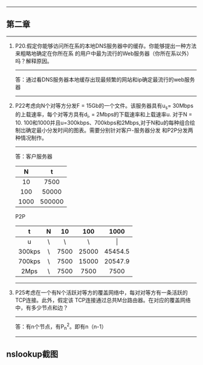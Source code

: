 ***
## 第二章
***
1. P20.假定你能够访问所在系的本地DNS服务器中的缓存。你能够提出一种方法来粗略地确定在你所在系 的用户中最为流行的Web服务器（你所在系以外）吗？解释原因。  
   ***
   答：通过看DNS服务器本地缓存出现最频繁的网站和ip确定最流行的web服务器
   ***
2. P22考虑向N个对等方分发F = 15Gb的一个文件。该服务器具有u<sub>s</sub>= 30Mbps的上载速率，每个对等方具有d<sub>i</sub>, = 2Mbps的下载速率和上载速率u. 对于N = 10. 100和1000并且u=300kbps、700kbps和2Mbps,对于N和u的每种组合绘制岀确定最小分发时间的图表。需要分别针对客户-服务器分发 和P2P分发两种情况制作。
   ***
   答：客户服务器  

   | N  | t |
   |:---:|:---:|
   | 10 | 7500 | 
   | 100 | 50000  | 
   | 1000  | 500000   |
   P2P

   | t  | N | 10  | 100 |1000 |
   |:---:|:---:|:---:|:---:|:---:|
   | u| \ |  \ | \ | \|
   | 300kps | \  | 7500 | 25000| 45454.5|
   | 700kps  | \  | 7500 | 15000| 20547.9|
   | 2Mps  | \  | 7500 | 7500| 7500|
   ***
3. P25考虑在一个有N个活跃对等方的覆盖网络中，每对对等方有一条活跃的TCP连接。此外，假定该 TCP连接通过总共M台路由器。在对应的覆盖网络中，有多少节点和边？
   ***
   答：有n个节点，有P<sub>n</sub><sup>2</sup>。即有n（n-1）
   ***
## nslookup截图
![]()